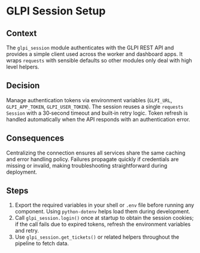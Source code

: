 # GLPI Session Setup

## Context
The `glpi_session` module authenticates with the GLPI REST API and provides a
simple client used across the worker and dashboard apps. It wraps `requests`
with sensible defaults so other modules only deal with high level helpers.

## Decision
Manage authentication tokens via environment variables (`GLPI_URL`,
`GLPI_APP_TOKEN`, `GLPI_USER_TOKEN`). The session reuses a single `requests`
`Session` with a 30‑second timeout and built‑in retry logic. Token refresh is
handled automatically when the API responds with an authentication error.

## Consequences
Centralizing the connection ensures all services share the same caching and
error handling policy. Failures propagate quickly if credentials are missing or
invalid, making troubleshooting straightforward during deployment.

## Steps
1. Export the required variables in your shell or `.env` file before running any
   component. Using `python-dotenv` helps load them during development.
2. Call `glpi_session.login()` once at startup to obtain the session cookies; if
   the call fails due to expired tokens, refresh the environment variables and
   retry.
3. Use `glpi_session.get_tickets()` or related helpers throughout the pipeline
   to fetch data.
